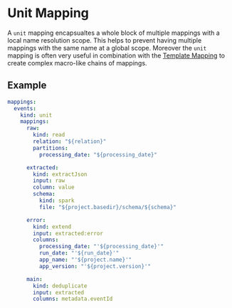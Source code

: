 # Unit Mapping

A `unit` mapping encapsualtes a whole block of multiple mappings with a local name resolution scope. This helps to
prevent having multiple mappings with the same name at a global scope. Moreover the `unit` mapping is often very
useful in combination with the [Template Mapping](template.md) to create complex macro-like chains of mappings.

## Example
```yaml
mappings:
  events:
    kind: unit
    mappings:
      raw:
        kind: read
        relation: "${relation}"
        partitions:
          processing_date: "${processing_date}"

      extracted:
        kind: extractJson
        input: raw
        column: value
        schema:
          kind: spark
          file: "${project.basedir}/schema/${schema}"

      error:
        kind: extend
        input: extracted:error
        columns:
          processing_date: "'${processing_date}'"
          run_date: "'${run_date}'"
          app_name: "'${project.name}'"
          app_version: "'${project.version}'"

      main:
        kind: deduplicate
        input: extracted
        columns: metadata.eventId
```
